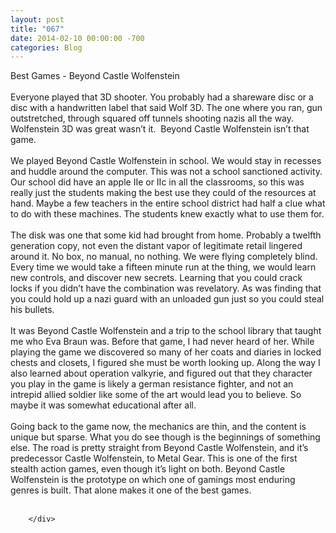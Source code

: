```yaml
---
layout: post
title: "067"
date: 2014-02-10 00:00:00 -700
categories: Blog
---
```


<div class="blog-content">
				<div class="paragraph" style="text-align:left;">Best Games - Beyond Castle Wolfenstein <br><br>Everyone played that 3D shooter. You probably had a shareware disc or a disc with a handwritten label that said Wolf 3D. The one where you ran, gun outstretched, through squared off tunnels shooting nazis all the way. Wolfenstein 3D was great wasn&rsquo;t it. &nbsp;Beyond Castle Wolfenstein isn&rsquo;t that game.<br><br>We played Beyond Castle Wolfenstein in school. We would stay in recesses and huddle around the computer. This was not a school sanctioned activity. Our school did have an apple IIe or IIc in all the classrooms, so this was really just the students making the best use they could of the resources at hand. Maybe a few teachers in the entire school district had half a clue what to do with these machines. The students knew exactly what to use them for. <br><br>The disk was one that some kid had brought from home. Probably a twelfth generation copy, not even the distant vapor of legitimate retail lingered around it. No box, no manual, no nothing. We were flying completely blind. Every time we would take a fifteen minute run at the thing, we would learn new controls, and discover new secrets. Learning that you could crack locks if you didn&rsquo;t have the combination was revelatory. As was finding that you could hold up a nazi guard with an unloaded gun just so you could steal his bullets.<br><br>It was Beyond Castle Wolfenstein and a trip to the school library that taught me who Eva Braun was. Before that game, I had never heard of her. While playing the game we discovered so many of her coats and diaries in locked chests and closets, I figured she must be worth looking up. Along the way I also learned about operation valkyrie, and figured out that they character you play in the game is likely a german resistance fighter, and not an intrepid allied soldier like some of the art would lead you to believe. So maybe it was somewhat educational after all. <br><br>Going back to the game now, the mechanics are thin, and the content is unique but sparse. What you do see though is the beginnings of something else. The road is pretty straight from Beyond Castle Wolfenstein, and it&rsquo;s predecessor Castle Wolfenstein, to Metal Gear. This is one of the first stealth action games, even though it&rsquo;s light on both. Beyond Castle Wolfenstein is the prototype on which one of gamings most enduring genres is built. That alone makes it one of the best games.<br><br></div>

		</div>
        